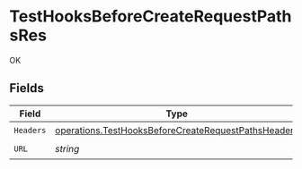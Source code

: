 # TestHooksBeforeCreateRequestPathsRes

OK


## Fields

| Field                                                                                                                             | Type                                                                                                                              | Required                                                                                                                          | Description                                                                                                                       |
| --------------------------------------------------------------------------------------------------------------------------------- | --------------------------------------------------------------------------------------------------------------------------------- | --------------------------------------------------------------------------------------------------------------------------------- | --------------------------------------------------------------------------------------------------------------------------------- |
| `Headers`                                                                                                                         | [operations.TestHooksBeforeCreateRequestPathsHeaders](../../../pkg/models/operations/testhooksbeforecreaterequestpathsheaders.md) | :heavy_check_mark:                                                                                                                | N/A                                                                                                                               |
| `URL`                                                                                                                             | *string*                                                                                                                          | :heavy_check_mark:                                                                                                                | N/A                                                                                                                               |